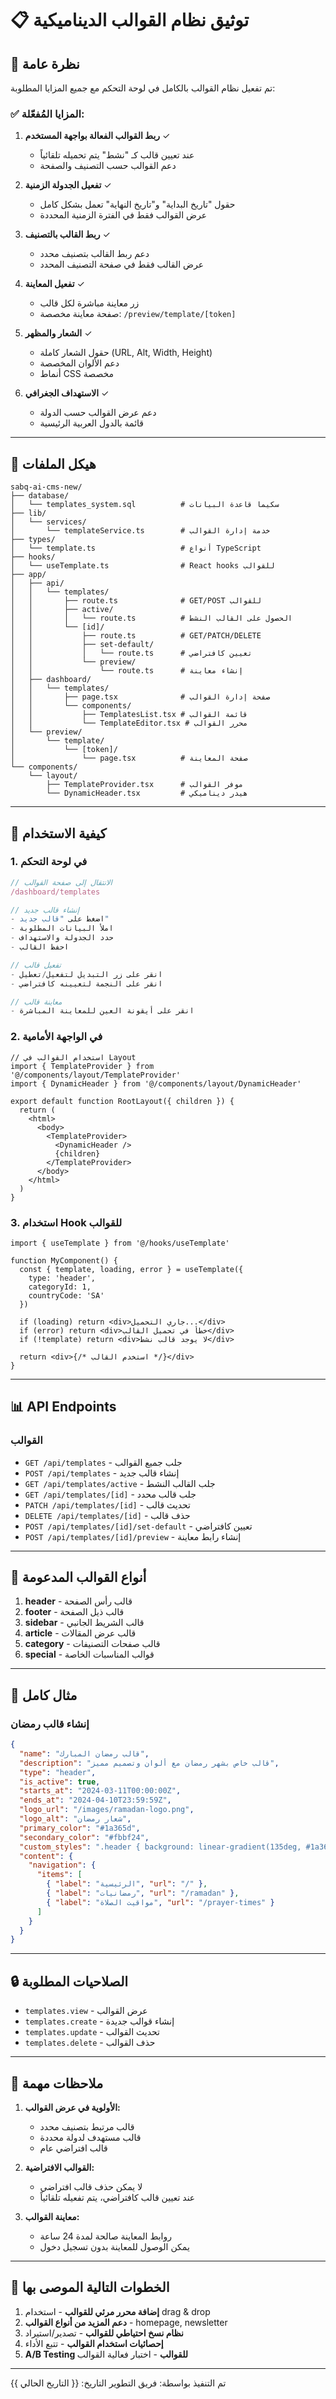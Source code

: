 # 📋 توثيق نظام القوالب الديناميكية

## 🎯 نظرة عامة

تم تفعيل نظام القوالب بالكامل في لوحة التحكم مع جميع المزايا المطلوبة:

### ✅ المزايا المُفعّلة:

1. **ربط القوالب الفعالة بواجهة المستخدم** ✓
   - عند تعيين قالب كـ "نشط" يتم تحميله تلقائياً
   - دعم القوالب حسب التصنيف والصفحة

2. **تفعيل الجدولة الزمنية** ✓
   - حقول "تاريخ البداية" و"تاريخ النهاية" تعمل بشكل كامل
   - عرض القوالب فقط في الفترة الزمنية المحددة

3. **ربط القالب بالتصنيف** ✓
   - دعم ربط القالب بتصنيف محدد
   - عرض القالب فقط في صفحة التصنيف المحدد

4. **تفعيل المعاينة** ✓
   - زر معاينة مباشرة لكل قالب
   - صفحة معاينة مخصصة: `/preview/template/[token]`

5. **الشعار والمظهر** ✓
   - حقول الشعار كاملة (URL, Alt, Width, Height)
   - دعم الألوان المخصصة
   - أنماط CSS مخصصة

6. **الاستهداف الجغرافي** ✓
   - دعم عرض القوالب حسب الدولة
   - قائمة بالدول العربية الرئيسية

---

## 📁 هيكل الملفات

```
sabq-ai-cms-new/
├── database/
│   └── templates_system.sql          # سكيما قاعدة البيانات
├── lib/
│   └── services/
│       └── templateService.ts        # خدمة إدارة القوالب
├── types/
│   └── template.ts                   # أنواع TypeScript
├── hooks/
│   └── useTemplate.ts                # React hooks للقوالب
├── app/
│   ├── api/
│   │   └── templates/
│   │       ├── route.ts              # GET/POST للقوالب
│   │       ├── active/
│   │       │   └── route.ts          # الحصول على القالب النشط
│   │       └── [id]/
│   │           ├── route.ts          # GET/PATCH/DELETE
│   │           ├── set-default/
│   │           │   └── route.ts      # تعيين كافتراضي
│   │           └── preview/
│   │               └── route.ts      # إنشاء معاينة
│   ├── dashboard/
│   │   └── templates/
│   │       ├── page.tsx              # صفحة إدارة القوالب
│   │       └── components/
│   │           ├── TemplatesList.tsx # قائمة القوالب
│   │           └── TemplateEditor.tsx # محرر القوالب
│   └── preview/
│       └── template/
│           └── [token]/
│               └── page.tsx          # صفحة المعاينة
└── components/
    └── layout/
        ├── TemplateProvider.tsx      # موفر القوالب
        └── DynamicHeader.tsx         # هيدر ديناميكي

```

---

## 🔧 كيفية الاستخدام

### 1. في لوحة التحكم

```typescript
// الانتقال إلى صفحة القوالب
/dashboard/templates

// إنشاء قالب جديد
- اضغط على "قالب جديد"
- املأ البيانات المطلوبة
- حدد الجدولة والاستهداف
- احفظ القالب

// تفعيل قالب
- انقر على زر التبديل لتفعيل/تعطيل
- انقر على النجمة لتعيينه كافتراضي

// معاينة قالب
- انقر على أيقونة العين للمعاينة المباشرة
```

### 2. في الواجهة الأمامية

```tsx
// استخدام القوالب في Layout
import { TemplateProvider } from '@/components/layout/TemplateProvider'
import { DynamicHeader } from '@/components/layout/DynamicHeader'

export default function RootLayout({ children }) {
  return (
    <html>
      <body>
        <TemplateProvider>
          <DynamicHeader />
          {children}
        </TemplateProvider>
      </body>
    </html>
  )
}
```

### 3. استخدام Hook للقوالب

```tsx
import { useTemplate } from '@/hooks/useTemplate'

function MyComponent() {
  const { template, loading, error } = useTemplate({
    type: 'header',
    categoryId: 1,
    countryCode: 'SA'
  })
  
  if (loading) return <div>جاري التحميل...</div>
  if (error) return <div>خطأ في تحميل القالب</div>
  if (!template) return <div>لا يوجد قالب نشط</div>
  
  return <div>{/* استخدم القالب */}</div>
}
```

---

## 📊 API Endpoints

### القوالب
- `GET /api/templates` - جلب جميع القوالب
- `POST /api/templates` - إنشاء قالب جديد
- `GET /api/templates/active` - جلب القالب النشط
- `GET /api/templates/[id]` - جلب قالب محدد
- `PATCH /api/templates/[id]` - تحديث قالب
- `DELETE /api/templates/[id]` - حذف قالب
- `POST /api/templates/[id]/set-default` - تعيين كافتراضي
- `POST /api/templates/[id]/preview` - إنشاء رابط معاينة

---

## 🎨 أنواع القوالب المدعومة

1. **header** - قالب رأس الصفحة
2. **footer** - قالب ذيل الصفحة
3. **sidebar** - قالب الشريط الجانبي
4. **article** - قالب عرض المقالات
5. **category** - قالب صفحات التصنيفات
6. **special** - قوالب المناسبات الخاصة

---

## 🚀 مثال كامل

### إنشاء قالب رمضان

```json
{
  "name": "قالب رمضان المبارك",
  "description": "قالب خاص بشهر رمضان مع ألوان وتصميم مميز",
  "type": "header",
  "is_active": true,
  "starts_at": "2024-03-11T00:00:00Z",
  "ends_at": "2024-04-10T23:59:59Z",
  "logo_url": "/images/ramadan-logo.png",
  "logo_alt": "شعار رمضان",
  "primary_color": "#1a365d",
  "secondary_color": "#fbbf24",
  "custom_styles": ".header { background: linear-gradient(135deg, #1a365d 0%, #2c5282 100%); }",
  "content": {
    "navigation": {
      "items": [
        { "label": "الرئيسية", "url": "/" },
        { "label": "رمضانيات", "url": "/ramadan" },
        { "label": "مواقيت الصلاة", "url": "/prayer-times" }
      ]
    }
  }
}
```

---

## 🔒 الصلاحيات المطلوبة

- `templates.view` - عرض القوالب
- `templates.create` - إنشاء قوالب جديدة
- `templates.update` - تحديث القوالب
- `templates.delete` - حذف القوالب

---

## 📝 ملاحظات مهمة

1. **الأولوية في عرض القوالب:**
   - قالب مرتبط بتصنيف محدد
   - قالب مستهدف لدولة محددة
   - قالب افتراضي عام

2. **القوالب الافتراضية:**
   - لا يمكن حذف قالب افتراضي
   - عند تعيين قالب كافتراضي، يتم تفعيله تلقائياً

3. **معاينة القوالب:**
   - روابط المعاينة صالحة لمدة 24 ساعة
   - يمكن الوصول للمعاينة بدون تسجيل دخول

---

## 🎯 الخطوات التالية الموصى بها

1. **إضافة محرر مرئي للقوالب** - استخدام drag & drop
2. **دعم المزيد من أنواع القوالب** - homepage, newsletter
3. **نظام نسخ احتياطي للقوالب** - تصدير/استيراد
4. **إحصائيات استخدام القوالب** - تتبع الأداء
5. **A/B Testing للقوالب** - اختبار فعالية القوالب

---

تم التنفيذ بواسطة: فريق التطوير
التاريخ: {{ التاريخ الحالي }} 